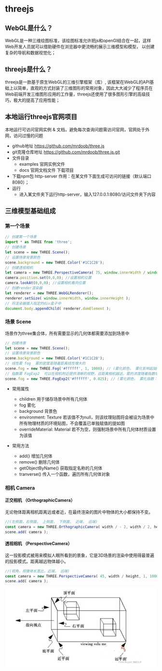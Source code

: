 # threejs

## WebGL是什么？

WebGL是一种三维绘图标准，该绘图标准允许把js和openGl结合在一起，这样Web开发人员就可以借助硬件在浏览器中更流畅的展示三维模型和模型， 以创建复杂的导航和数据视觉化；

## threejs是什么？

threejs是一款基于原生WebGL的三维引擎框架（库）, 该框架在WebGL的API基础上以简单，直观的方式封装了三维图形的常用对象，因此大大减少了程序员在Web前端开发三维图形应用的工作量，threejs还使用了很多图形引擎的高级技巧，极大的提高了应用性能；

## 本地运行threejs官网项目
本地运行可访问官网实例 & 文档，避免每次查询问题需访问官网，官网处于外网，访问过慢的问题
- github地址  https://github.com/mrdoob/three.js
- git克隆仓库地址  https://github.com/mrdoob/three.js.git
- 文件目录
  - examples 官网实例文件
  - docs 官网文档文件
下载项目
- 下载npm包 http-server 作用：在某文件下面生成可访问的链接（默认端口8080）；
- 运行
  - 进入某文件夹下运行http-server，输入127.0.0.1:8080/访问文件夹下内容
## 三维模型基础组成

### 第一个场景
```js
// 创建第一个场景
import * as THREE from 'three';
// 创建场景
let scene = new THREE.Scene();
// 设置场景背景颜色
scene.background = new THREE.Color('#1C1C28');
// 创建透视相机
let camera = new THREE.PerspectiveCamera( 75, window.innerWidth / window.innerHeight, 0.1, 1000 ); //视角范围，相机长宽比 ，最近距离， 最远距离
camera.position.set(0,0,0); //设置相机位置
camera.lookAt(0,0,0); //设置相机看向位置
// 创建render渲染器
let renderer = new THREE.WebGLRenderer();
renderer.setSize( window.innerWidth, window.innerHeight );
// 将渲染器插入指定的div盒子中
document.body.appendChild( renderer.domElement );
```
### 场景 Scene

场景作为three集合体，所有需要显示的几何体都需要添加到场景中

```js
// 创建场景
let scene = new THREE.Scene();
// 设置场景背景颜色
scene.background = new THREE.Color('#1C1C28');
// 线性雾 fog  雾的密度是随着距离线性增大的
scene.fog = new THREE.Fog('#ffffff', 1, 1000); // (雾化颜色， 雾化影响起始距离， 雾化影响最远距离)
// 指数雾 FogExp2  可以在相机附近提供清晰的视野，且距离相机越远，雾的浓度随着指数增长越快
scene.fog = new THREE.FogExp2('#ffffff', 0.025); // (雾化颜色， 雾化指数：默认0.025)
```
- 常用属性
  - children 用于储存场景中所有几何体
  - fog 雾化
  - background 背景色
  - environment: Texture 若该值不为null，则该纹理贴图将会被设为场景中所有物理材质的环境贴图，不会覆盖已单独赋值的提如图
  - overrideMaterial: Material  若不为空，则强制场景中所有几何体材质设置为该值

- 常用方法
  - add() 增加几何体
  - remove() 删除几何体
  - getObjectByName() 获取指定名称的几何体
  - tranverse() 传入一个函数，遍历所有几何体对象

### 相机 Camera

#### 正交相机 （OrthographicCamera）

无论物体距离相机距离远或者近，在最终渲染的图片中物体的大小都保持不变。

```js
//(左侧面，右侧面， 上侧面， 下侧面， 近端， 远端)
const camera = new THREE.OrthographicCamera( width / - 2, width / 2, height / 2, height / - 2, 1, 1000 );
scene.add( camera );
```

#### 透视相机 （PerspectiveCamera）

这一投影模式被用来模拟人眼所看到的景象，它是3D场景的渲染中使用得最普遍的投影模式。距离越远物体越小。

```js
//(视角，视锥体长宽比，近端， 远端)
const camera = new THREE.PerspectiveCamera( 45, width / height, 1, 1000 );
scene.add( camera );
```

![](/images/three/camera.png)



